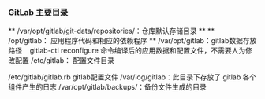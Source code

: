 ### GitLab 主要目录

** /var/opt/gitlab/git-data/repositories/：仓库默认存储目录  **
** /opt/gitlab： 应用程序代码和相应的依赖程序  **
/var/opt/gitlab：gitlab数据存放路径    gitlab-ctl reconfigure 命令编译后的应用数据和配置文件，不需要人为修改配置
/etc/gitlab： 配置文件目录

/etc/gitlab/gitlab.rb gitlab配置文件
/var/log/gitlab：此目录下存放了 gitlab 各个组件产生的日志
/var/opt/gitlab/backups/：备份文件生成的目录